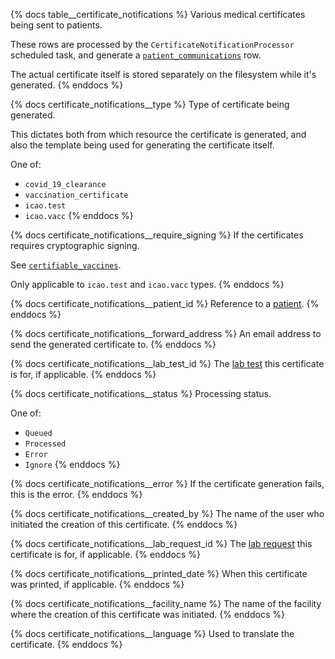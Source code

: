 {% docs table__certificate_notifications %}
Various medical certificates being sent to patients.

These rows are processed by the `CertificateNotificationProcessor` scheduled task, and generate a
[`patient_communications`](#!/source/source.tamanu.tamanu.patient_communications) row.

The actual certificate itself is stored separately on the filesystem while it's generated.
{% enddocs %}

{% docs certificate_notifications__type %}
Type of certificate being generated.

This dictates both from which resource the certificate is generated, and also the template being
used for generating the certificate itself.

One of:
- `covid_19_clearance`
- `vaccination_certificate`
- `icao.test`
- `icao.vacc`
{% enddocs %}

{% docs certificate_notifications__require_signing %}
If the certificates requires cryptographic signing.

See [`certifiable_vaccines`](#!/source/source.tamanu.tamanu.certifiable_vaccines).

Only applicable to `icao.test` and `icao.vacc` types.
{% enddocs %}

{% docs certificate_notifications__patient_id %}
Reference to a [patient](#!/source/source.tamanu.tamanu.patients).
{% enddocs %}

{% docs certificate_notifications__forward_address %}
An email address to send the generated certificate to.
{% enddocs %}

{% docs certificate_notifications__lab_test_id %}
The [lab test](#!/source/source.tamanu.tamanu.lab_tests) this certificate is for, if applicable.
{% enddocs %}

{% docs certificate_notifications__status %}
Processing status.

One of:
- `Queued`
- `Processed`
- `Error`
- `Ignore`
{% enddocs %}

{% docs certificate_notifications__error %}
If the certificate generation fails, this is the error.
{% enddocs %}

{% docs certificate_notifications__created_by %}
The name of the user who initiated the creation of this certificate.
{% enddocs %}

{% docs certificate_notifications__lab_request_id %}
The [lab request](#!/source/source.tamanu.tamanu.lab_requests) this certificate is for, if applicable.
{% enddocs %}

{% docs certificate_notifications__printed_date %}
When this certificate was printed, if applicable.
{% enddocs %}

{% docs certificate_notifications__facility_name %}
The name of the facility where the creation of this certificate was initiated.
{% enddocs %}

{% docs certificate_notifications__language %}
Used to translate the certificate.
{% enddocs %}
